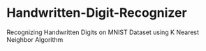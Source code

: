 # Handwritten-Digit-Recognizer
Recognizing Handwritten Digits on MNIST Dataset using K Nearest Neighbor Algorithm
